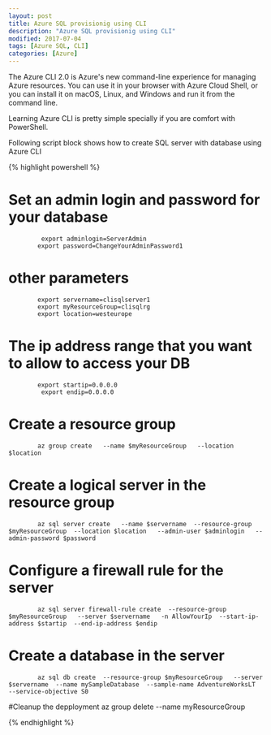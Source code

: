 ```yaml
---
layout: post
title: Azure SQL provisionig using CLI
description: "Azure SQL provisionig using CLI"
modified: 2017-07-04
tags: [Azure SQL, CLI]
categories: [Azure]
---
```

The Azure CLI 2.0 is Azure's new command-line experience for managing Azure resources. You can use it in your browser with Azure Cloud Shell, or you can install it on macOS, Linux, and Windows and run it from the command line.

Learning Azure CLI is pretty simple specially if you are comfort with PowerShell.

Following script block shows how to create SQL server with database using Azure CLI

{% highlight powershell %}

# Set an admin login and password for your database
             export adminlogin=ServerAdmin
            export password=ChangeYourAdminPassword1

# other parameters
            export servername=clisqlserver1
            export myResourceGroup=clisqlrg
            export location=westeurope

# The ip address range that you want to allow to access your DB
            export startip=0.0.0.0
             export endip=0.0.0.0

# Create a resource group
            az group create   --name $myResourceGroup   --location $location

# Create a logical server in the resource group
            az sql server create   --name $servername  --resource-group $myResourceGroup  --location $location   --admin-user $adminlogin   --admin-password $password

# Configure a firewall rule for the server
            az sql server firewall-rule create  --resource-group $myResourceGroup   --server $servername   -n AllowYourIp  --start-ip-address $startip  --end-ip-address $endip

# Create a database in the server
            az sql db create  --resource-group $myResourceGroup   --server $servername  --name mySampleDatabase  --sample-name AdventureWorksLT   --service-objective S0
            
#Cleanup the depployment
            az group delete --name myResourceGroup

{% endhighlight %}